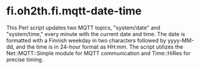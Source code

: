 # fi.oh2th.fi.mqtt-date-time

This Perl script updates two MQTT topics, "system/date" and "system/time," every minute with the current date and time. The date is formatted with a Finnish weekday in two characters followed by yyyy-MM-dd, and the time is in 24-hour format as HH:mm. The script utilizes the Net::MQTT::Simple module for MQTT communication and Time::HiRes for precise timing.
